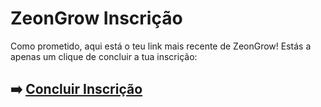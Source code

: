 # ZeonGrow Inscrição

Como prometido, aqui está o teu link mais recente de ZeonGrow! Estás a apenas um clique de concluir a tua inscrição:

## ➡️ [Concluir Inscrição](https://tinyurl.com/bdz6wzsf)